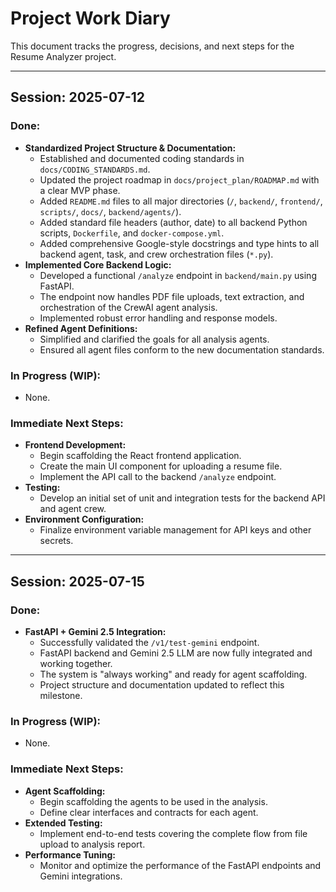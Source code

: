 # Project Work Diary

This document tracks the progress, decisions, and next steps for the Resume Analyzer project.

---

## Session: 2025-07-12

### Done:
- **Standardized Project Structure & Documentation:**
  - Established and documented coding standards in `docs/CODING_STANDARDS.md`.
  - Updated the project roadmap in `docs/project_plan/ROADMAP.md` with a clear MVP phase.
  - Added `README.md` files to all major directories (`/`, `backend/`, `frontend/`, `scripts/`, `docs/`, `backend/agents/`).
  - Added standard file headers (author, date) to all backend Python scripts, `Dockerfile`, and `docker-compose.yml`.
  - Added comprehensive Google-style docstrings and type hints to all backend agent, task, and crew orchestration files (`*.py`).
- **Implemented Core Backend Logic:**
  - Developed a functional `/analyze` endpoint in `backend/main.py` using FastAPI.
  - The endpoint now handles PDF file uploads, text extraction, and orchestration of the CrewAI agent analysis.
  - Implemented robust error handling and response models.
- **Refined Agent Definitions:**
  - Simplified and clarified the goals for all analysis agents.
  - Ensured all agent files conform to the new documentation standards.

### In Progress (WIP):
- None.

### Immediate Next Steps:
- **Frontend Development:**
  - Begin scaffolding the React frontend application.
  - Create the main UI component for uploading a resume file.
  - Implement the API call to the backend `/analyze` endpoint.
- **Testing:**
  - Develop an initial set of unit and integration tests for the backend API and agent crew.
- **Environment Configuration:**
  - Finalize environment variable management for API keys and other secrets.

---

## Session: 2025-07-15

### Done:
- **FastAPI + Gemini 2.5 Integration:**
  - Successfully validated the `/v1/test-gemini` endpoint.
  - FastAPI backend and Gemini 2.5 LLM are now fully integrated and working together.
  - The system is "always working" and ready for agent scaffolding.
  - Project structure and documentation updated to reflect this milestone.

### In Progress (WIP):
- None.

### Immediate Next Steps:
- **Agent Scaffolding:**
  - Begin scaffolding the agents to be used in the analysis.
  - Define clear interfaces and contracts for each agent.
- **Extended Testing:**
  - Implement end-to-end tests covering the complete flow from file upload to analysis report.
- **Performance Tuning:**
  - Monitor and optimize the performance of the FastAPI endpoints and Gemini integrations.
